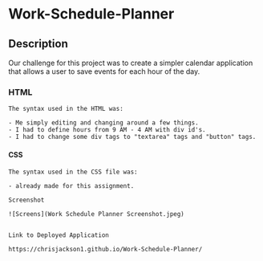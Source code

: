 # Work-Schedule-Planner

## Description

Our challenge for this project was to create a simpler calendar application that allows a user to save events for each hour of the day.

### HTML

    The syntax used in the HTML was:

    - Me simply editing and changing around a few things.
    - I had to define hours from 9 AM - 4 AM with div id's.
    - I had to change some div tags to "textarea" tags and "button" tags.

#### CSS

    The syntax used in the CSS file was:
    
    - already made for this assignment.

    Screenshot

    ![Screens](Work Schedule Planner Screenshot.jpeg)


    Link to Deployed Application

    https://chrisjackson1.github.io/Work-Schedule-Planner/


